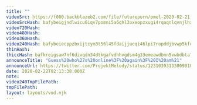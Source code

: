 ```yaml
---
title: ""
videoSrc: https://f000.backblazeb2.com/file/futureporn/pmel-2020-02-21.mp4
videoSrcHash: bafybeigjndlwicu6iqv7pomni5a6qhl3oxeopzxugi4rqaqnlqvnjlhxny?filename=projektmel$
video720Hash: 
video480Hash: 
video360Hash: 
video240Hash: bafybeiecppzbxijtcym3t56l45fdaijjucqi46lpi7ropddjbvwp5kfuc4?filename=projektmel$
thinHash: 
thiccHash: bafkreigsaw7nf6divqdn34dtkgafvdhhvgdsm4g33emeawdbnn5vwbdbta?filename=20200221T1625$
announceTitle: "Guess%20who%27s%20online%3F%20again%3F%20I%20am%21"
announceUrl: https://twitter.com/ProjektMelody/status/1231039313300901889
date: 2020-02-22T02:13:38.000Z
note: 
video240TmpFilePath: 
tmpFilePath: 
layout: layouts/vod.njk
---
```

